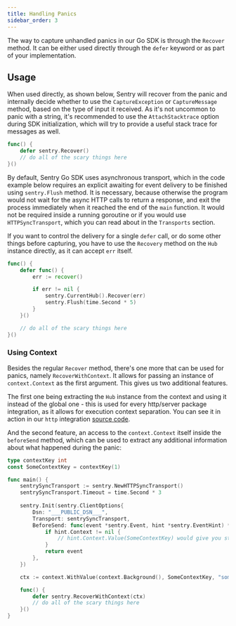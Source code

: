```yaml
---
title: Handling Panics
sidebar_order: 3
---
```


The way to capture unhandled panics in our Go SDK is through the `Recover` method. It can be either used directly through the `defer` keyword or as part of your implementation.

## Usage

When used directly, as shown below, Sentry will recover from the panic and internally decide whether to use the `CaptureException` or `CaptureMessage` method, based on the type of input it received.
As it's not uncommon to panic with a string, it's recommended to use the `AttachStacktrace` option during SDK initialization, which will try to provide a useful stack trace for messages as well.

```go
func() {
	defer sentry.Recover()
	// do all of the scary things here
}()
```

By default, Sentry Go SDK uses asynchronous transport, which in the code example below requires an explicit awaiting for event delivery to be finished using `sentry.Flush` method. It is necessary, because otherwise the program would not wait for the async HTTP calls to return a response, and exit the process immediately when it reached the end of the `main` function. It would not be required inside a running goroutine or if you would use `HTTPSyncTransport`, which you can read about in the `Transports` section.

If you want to control the delivery for a single `defer` call, or do some other things before capturing, you have to use the `Recovery` method on the `Hub` instance directly, as it can accept `err` itself.

```go
func() {
	defer func() {
		err := recover()

		if err != nil {
			sentry.CurrentHub().Recover(err)
			sentry.Flush(time.Second * 5)
		}
	}()

	// do all of the scary things here
}()
```

### Using Context

Besides the regular `Recover` method, there's one more that can be used for panics, namely `RecoverWithContext`.
It allows for passing an instance of `context.Context` as the first argument. This gives us two additional features.

The first one being extracting the `Hub` instance from the context and using it instead of the global one - this is used for every http/server package integration, as it allows for execution context separation. You can see it in action in our `http` integration [source code](https://github.com/getsentry/sentry-go/blob/383614eaf2e038cf3a6d2022c56fb206589efe11/http/sentryhttp.go#L50-L91).

And the second feature, an access to the `context.Context` itself inside the `beforeSend` method, which can be used to extract any additional information about what happened during the panic:

```go
type contextKey int
const SomeContextKey = contextKey(1)

func main() {
	sentrySyncTransport := sentry.NewHTTPSyncTransport()
	sentrySyncTransport.Timeout = time.Second * 3
	
	sentry.Init(sentry.ClientOptions{
		Dsn: "___PUBLIC_DSN___",
		Transport: sentrySyncTransport,
		BeforeSend: func(event *sentry.Event, hint *sentry.EventHint) *sentry.Event {
			if hint.Context != nil {
				// hint.Context.Value(SomeContextKey) would give you stored string that now can be attached to the event
			}
			return event
		},
	})

	ctx := context.WithValue(context.Background(), SomeContextKey, "some details about your panic")

	func() {
		defer sentry.RecoverWithContext(ctx)
		// do all of the scary things here
	}()
}
```
